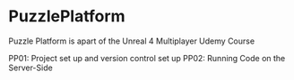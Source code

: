 # PuzzlePlatform
Puzzle Platform is apart of the Unreal 4 Multiplayer Udemy Course

PP01: Project set up and version control set up
PP02: Running Code on the Server-Side
